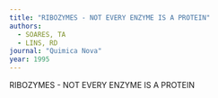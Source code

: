```yaml
---
title: "RIBOZYMES - NOT EVERY ENZYME IS A PROTEIN"
authors:
  - SOARES, TA
  - LINS, RD
journal: "Quimica Nova"
year: 1995
---
```


RIBOZYMES - NOT EVERY ENZYME IS A PROTEIN
